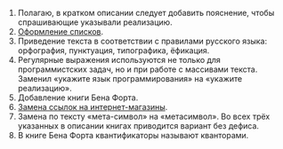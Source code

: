 1. Полагаю, в кратком описании следует добавить пояснение, чтобы спрашивающие указывали реализацию.
2. [Оформление списков](http://webstyle.sfu-kras.ru/oformlenie-spiskov).
3. Приведение текста в соответствии с правилами русского языка: орфография, пунктуация, типографика, ёфикация.
4. Регулярные выражения используются не только для программистских задач, но и при работе с массивами текста. Заменил «укажите язык программирования» на «укажите реализацию».
5. Добавление книги Бена Форта.
6. [Замена ссылок на интернет-магазины](http://meta.ru.stackoverflow.com/a/3156/199934).
7. Замена по тексту «мета-символ» на «метасимвол». Во всех трёх указанных в описании книгах приводится вариант без дефиса.
8. В книге Бена Форта квантификаторы называют кванторами.
